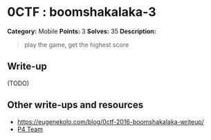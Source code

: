 # 0CTF : boomshakalaka-3

**Category:** Mobile
**Points:** 3
**Solves:** 35
**Description:**

> play the game, get the highest score
>


## Write-up

(TODO)

## Other write-ups and resources

* <https://eugenekolo.com/blog/0ctf-2016-boomshakalaka-writeup/>
* [P4 Team](https://github.com/p4-team/ctf/blob/master/2016-03-12-0ctf/boomshakalaka/README.md)
